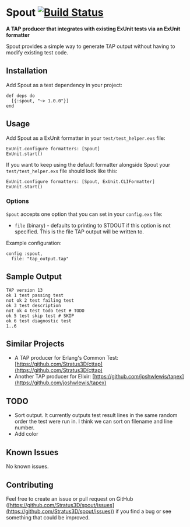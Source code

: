 # Spout [![Build Status](https://travis-ci.org/Stratus3D/Spout.svg?branch=master)](https://travis-ci.org/Stratus3D/Spout)

**A TAP producer that integrates with existing ExUnit tests via an ExUnit formatter**

Spout provides a simple way to generate TAP output without having to modify existing test code.

## Installation

Add Spout as a test dependency in your project:

    def deps do
      [{:spout, "~> 1.0.0"}]
    end

## Usage

Add Spout as a ExUnit formatter in your `test/test_helper.exs` file:

    ExUnit.configure formatters: [Spout]
    ExUnit.start()

If you want to keep using the default formatter alongside Spout your `test/test_helper.exs` file should look like this:

    ExUnit.configure formatters: [Spout, ExUnit.CLIFormatter]
    ExUnit.start()

### Options

`Spout` accepts one option that you can set in your `config.exs` file:

* `file` (binary) - defaults to printing to STDOUT if this option is not specified. This is the file TAP output will be written to.

Example configuration:

    config :spout,
      file: "tap_output.tap"

## Sample Output

    TAP version 13
    ok 1 test passing test
    not ok 2 test failing test
    ok 3 test description
    not ok 4 test todo test # TODO
    ok 5 test skip test # SKIP
    ok 6 test diagnostic test
    1..6

## Similar Projects

* A TAP producer for Erlang's Common Test: [https://github.com/Stratus3D/cttap](https://github.com/Stratus3D/cttap)
* Another TAP producer for Elixir: [https://github.com/joshwlewis/tapex](https://github.com/joshwlewis/tapex)

## TODO

* Sort output. It currently outputs test result lines in the same random order the test were run in. I think we can sort on filename and line number.
* Add color

## Known Issues

No known issues.

## Contributing

Feel free to create an issue or pull request on GitHub ([https://github.com/Stratus3D/spout/issues](https://github.com/Stratus3D/spout/issues)) if you find a bug or see something that could be improved.
